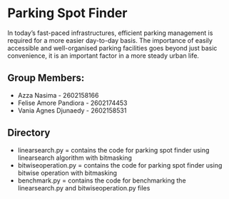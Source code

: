 # Parking Spot Finder
In today’s fast-paced infrastructures, efficient parking management is required for a more easier day-to-day basis. The importance of easily accessible and well-organised parking facilities goes beyond just basic convenience, it is an important factor in a more steady urban life. 

## Group Members:
+ Azza Nasima - 2602158166
+ Felise Amore Pandiora - 2602174453
+ Vania Agnes Djunaedy - 2602158531

## Directory
+ linearsearch.py = contains the code for parking spot finder using linearsearch algorithm with bitmasking
+ bitwiseoperation.py = contains the code for parking spot finder using bitwise operation with bitmasking
+ benchmark.py = contains the code for benchmarking the linearsearch.py and bitwiseoperation.py files
